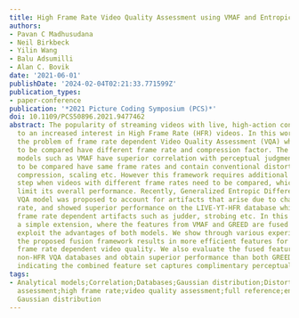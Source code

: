 ```yaml
---
title: High Frame Rate Video Quality Assessment using VMAF and Entropic Differences
authors:
- Pavan C Madhusudana
- Neil Birkbeck
- Yilin Wang
- Balu Adsumilli
- Alan C. Bovik
date: '2021-06-01'
publishDate: '2024-02-04T02:21:33.771599Z'
publication_types:
- paper-conference
publication: '*2021 Picture Coding Symposium (PCS)*'
doi: 10.1109/PCS50896.2021.9477462
abstract: The popularity of streaming videos with live, high-action content has led
  to an increased interest in High Frame Rate (HFR) videos. In this work we address
  the problem of frame rate dependent Video Quality Assessment (VQA) when the videos
  to be compared have different frame rate and compression factor. The current VQA
  models such as VMAF have superior correlation with perceptual judgments when videos
  to be compared have same frame rates and contain conventional distortions such as
  compression, scaling etc. However this framework requires additional pre-processing
  step when videos with different frame rates need to be compared, which can potentially
  limit its overall performance. Recently, Generalized Entropic Difference (GREED)
  VQA model was proposed to account for artifacts that arise due to changes in frame
  rate, and showed superior performance on the LIVE-YT-HFR database which contains
  frame rate dependent artifacts such as judder, strobing etc. In this paper we propose
  a simple extension, where the features from VMAF and GREED are fused in order to
  exploit the advantages of both models. We show through various experiments that
  the proposed fusion framework results in more efficient features for predicting
  frame rate dependent video quality. We also evaluate the fused feature set on standard
  non-HFR VQA databases and obtain superior performance than both GREED and VMAF,
  indicating the combined feature set captures complimentary perceptual quality information.
tags:
- Analytical models;Correlation;Databases;Gaussian distribution;Distortion;Encoding;Quality
  assessment;high frame rate;video quality assessment;full reference;entropy;generalized
  Gaussian distribution
---
```


